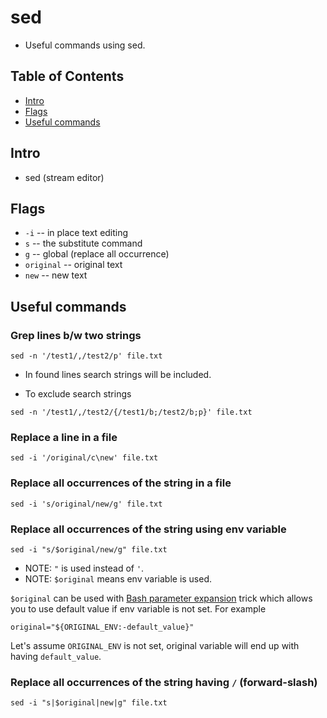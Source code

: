 # sed
- Useful commands using sed.

## Table of Contents
- [Intro](#intro)
- [Flags](#flags)
- [Useful commands](#commands)

<a name="intro"></a>
## Intro
- sed (stream editor)

<a name="flags"></a>
## Flags
- `-i` -- in place text editing
- `s` -- the substitute command
- `g` -- global (replace all occurrence)
- `original` -- original text
- `new` -- new text

<a name="commands"></a>
## Useful commands

### Grep lines b/w two strings
```
sed -n '/test1/,/test2/p' file.txt
```
- In found lines search strings will be included.

- To exclude search strings
```
sed -n '/test1/,/test2/{/test1/b;/test2/b;p}' file.txt
```


### Replace a line in a file
```
sed -i '/original/c\new' file.txt
```

### Replace all occurrences of the string in a file
```
sed -i 's/original/new/g' file.txt
```

### Replace all occurrences of the string using env variable
```
sed -i "s/$original/new/g" file.txt
```
- NOTE: `"` is used instead of `'`.
- NOTE: `$original` means env variable is used.

`$original` can be used with [Bash parameter expansion](https://www.gnu.org/software/bash/manual/bash.html#Shell-Parameter-Expansion) trick which allows you to use default value if env variable is not set. For example
```
original="${ORIGINAL_ENV:-default_value}"
```
Let's assume `ORIGINAL_ENV` is not set, original variable will end up with having `default_value`.

### Replace all occurrences of the string having `/` (forward-slash)
```
sed -i "s|$original|new|g" file.txt
```

